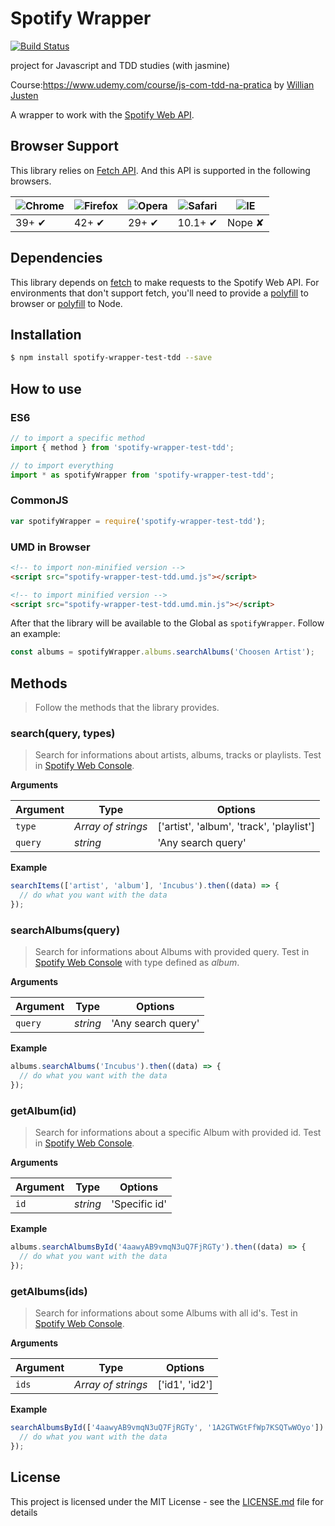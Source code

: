 # Spotify Wrapper

[![Build Status](https://travis-ci.org/siulAvila/spotify-wrapper.svg?branch=master)](https://travis-ci.org/siulAvila/spotify-wrapper)

project for Javascript and TDD studies (with jasmine)

Course:https://www.udemy.com/course/js-com-tdd-na-pratica by [Willian Justen](https://github.com/willianjusten/)

A wrapper to work with the [Spotify Web API](https://developer.spotify.com/web-api/).

## Browser Support

This library relies on [Fetch API](https://fetch.spec.whatwg.org/). And this API is supported in the following browsers.

| ![Chrome](https://cloud.githubusercontent.com/assets/398893/3528328/23bc7bc4-078e-11e4-8752-ba2809bf5cce.png) | ![Firefox](https://cloud.githubusercontent.com/assets/398893/3528329/26283ab0-078e-11e4-84d4-db2cf1009953.png) | ![Opera](https://cloud.githubusercontent.com/assets/398893/3528330/27ec9fa8-078e-11e4-95cb-709fd11dac16.png) | ![Safari](https://cloud.githubusercontent.com/assets/398893/3528331/29df8618-078e-11e4-8e3e-ed8ac738693f.png) | ![IE](https://cloud.githubusercontent.com/assets/398893/3528325/20373e76-078e-11e4-8e3a-1cb86cf506f0.png) |
| ------------------------------------------------------------------------------------------------------------- | -------------------------------------------------------------------------------------------------------------- | ------------------------------------------------------------------------------------------------------------ | ------------------------------------------------------------------------------------------------------------- | --------------------------------------------------------------------------------------------------------- |
| 39+ ✔                                                                                                         | 42+ ✔                                                                                                          | 29+ ✔                                                                                                        | 10.1+ ✔                                                                                                       | Nope ✘                                                                                                    |

## Dependencies

This library depends on [fetch](https://fetch.spec.whatwg.org/) to make requests to the Spotify Web API. For environments that don't support fetch, you'll need to provide a [polyfill](https://github.com/github/fetch) to browser or [polyfill](https://github.com/bitinn/node-fetch) to Node.

## Installation

```sh
$ npm install spotify-wrapper-test-tdd --save
```

## How to use

### ES6

```js
// to import a specific method
import { method } from 'spotify-wrapper-test-tdd';

// to import everything
import * as spotifyWrapper from 'spotify-wrapper-test-tdd';
```

### CommonJS

```js
var spotifyWrapper = require('spotify-wrapper-test-tdd');
```

### UMD in Browser

```html
<!-- to import non-minified version -->
<script src="spotify-wrapper-test-tdd.umd.js"></script>

<!-- to import minified version -->
<script src="spotify-wrapper-test-tdd.umd.min.js"></script>
```

After that the library will be available to the Global as `spotifyWrapper`. Follow an example:

```js
const albums = spotifyWrapper.albums.searchAlbums('Choosen Artist');
```

## Methods

> Follow the methods that the library provides.

### search(query, types)

> Search for informations about artists, albums, tracks or playlists. Test in [Spotify Web Console](https://developer.spotify.com/web-api/console/get-search-item/).

**Arguments**

| Argument | Type               | Options                                  |
| -------- | ------------------ | ---------------------------------------- |
| `type`   | _Array of strings_ | ['artist', 'album', 'track', 'playlist'] |
| `query`  | _string_           | 'Any search query'                       |

**Example**

```js
searchItems(['artist', 'album'], 'Incubus').then((data) => {
  // do what you want with the data
});
```

### searchAlbums(query)

> Search for informations about Albums with provided query. Test in [Spotify Web Console](https://developer.spotify.com/web-api/console/get-search-item/) with type defined as _album_.

**Arguments**

| Argument | Type     | Options            |
| -------- | -------- | ------------------ |
| `query`  | _string_ | 'Any search query' |

**Example**

```js
albums.searchAlbums('Incubus').then((data) => {
  // do what you want with the data
});
```

### getAlbum(id)

> Search for informations about a specific Album with provided id. Test in [Spotify Web Console](https://developer.spotify.com/web-api/console/get-album/).

**Arguments**

| Argument | Type     | Options       |
| -------- | -------- | ------------- |
| `id`     | _string_ | 'Specific id' |

**Example**

```js
albums.searchAlbumsById('4aawyAB9vmqN3uQ7FjRGTy').then((data) => {
  // do what you want with the data
});
```

### getAlbums(ids)

> Search for informations about some Albums with all id's. Test in [Spotify Web Console](https://developer.spotify.com/web-api/console/get-several-albums/).

**Arguments**

| Argument | Type               | Options        |
| -------- | ------------------ | -------------- |
| `ids`    | _Array of strings_ | ['id1', 'id2'] |

**Example**

```js
searchAlbumsById(['4aawyAB9vmqN3uQ7FjRGTy', '1A2GTWGtFfWp7KSQTwWOyo']).then((data) => {
  // do what you want with the data
});
```

## License

This project is licensed under the MIT License - see the [LICENSE.md](LICENSE.md) file for details
